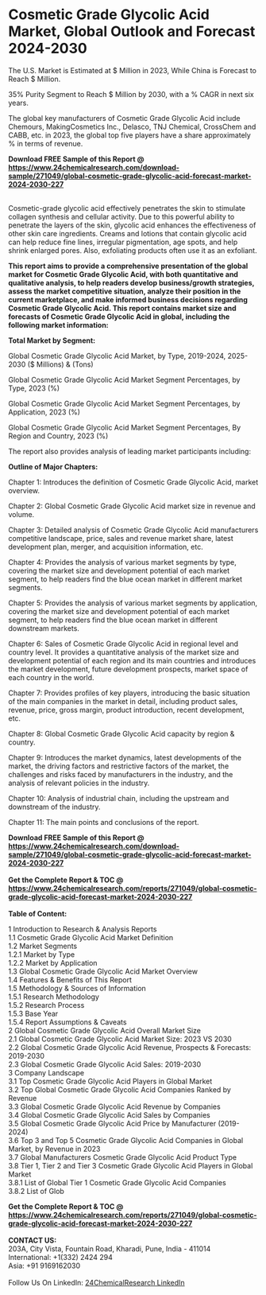 <h1>Cosmetic Grade Glycolic Acid Market, Global Outlook and Forecast 2024-2030</h1><p>
The U.S. Market is Estimated at $ Million in 2023, While China is Forecast to Reach $ Million.</p><p>
35% Purity Segment to Reach $ Million by 2030, with a % CAGR in next six years.</p><p>
The global key manufacturers of Cosmetic Grade Glycolic Acid include Chemours, MakingCosmetics Inc., Delasco, TNJ Chemical, CrossChem and CABB, etc. in 2023, the global top five players have a share approximately % in terms of revenue.</p><div><b>Download FREE Sample of this Report @ 
            <a href="https://www.24chemicalresearch.com/download-sample/271049/global-cosmetic-grade-glycolic-acid-forecast-market-2024-2030-227">
            https://www.24chemicalresearch.com/download-sample/271049/global-cosmetic-grade-glycolic-acid-forecast-market-2024-2030-227</a></b></div><br><p>
Cosmetic-grade glycolic acid effectively penetrates the skin to stimulate collagen synthesis and cellular activity. Due to this powerful ability to penetrate the layers of the skin, glycolic acid enhances the effectiveness of other skin care ingredients. Creams and lotions that contain glycolic acid can help reduce fine lines, irregular pigmentation, age spots, and help shrink enlarged pores. Also, exfoliating products often use it as an exfoliant.</p><p>
<strong>This report aims to provide a comprehensive presentation of the global market for Cosmetic Grade Glycolic Acid, with both quantitative and qualitative analysis, to help readers develop business/growth strategies, assess the market competitive situation, analyze their position in the current marketplace, and make informed business decisions regarding Cosmetic Grade Glycolic Acid. This report contains market size and forecasts of Cosmetic Grade Glycolic Acid in global, including the following market information:</strong>
</p><p>
<strong>Total Market by Segment:</strong></p><p>
Global Cosmetic Grade Glycolic Acid Market, by Type, 2019-2024, 2025-2030 ($ Millions) &amp; (Tons)</p><p>
Global Cosmetic Grade Glycolic Acid Market Segment Percentages, by Type, 2023 (%)</p><p>
</p><p>
Global Cosmetic Grade Glycolic Acid Market Segment Percentages, by Application, 2023 (%)</p><p>
</p><p>
Global Cosmetic Grade Glycolic Acid Market Segment Percentages, By Region and Country, 2023 (%)</p><p>
</p><p>
The report also provides analysis of leading market participants including:</p><p>
</p><p>
</p><p>
</p><p><strong>Outline of Major Chapters:</strong></p><p>
</p><p></p><p>
Chapter 1: Introduces the definition of Cosmetic Grade Glycolic Acid, market overview.</p><p>
Chapter 2: Global Cosmetic Grade Glycolic Acid market size in revenue and volume.</p><p>
Chapter 3: Detailed analysis of Cosmetic Grade Glycolic Acid manufacturers competitive landscape, price, sales and revenue market share, latest development plan, merger, and acquisition information, etc.</p><p>
Chapter 4: Provides the analysis of various market segments by type, covering the market size and development potential of each market segment, to help readers find the blue ocean market in different market segments.</p><p>
Chapter 5: Provides the analysis of various market segments by application, covering the market size and development potential of each market segment, to help readers find the blue ocean market in different downstream markets.</p><p>
Chapter 6: Sales of Cosmetic Grade Glycolic Acid in regional level and country level. It provides a quantitative analysis of the market size and development potential of each region and its main countries and introduces the market development, future development prospects, market space of each country in the world.</p><p>
Chapter 7: Provides profiles of key players, introducing the basic situation of the main companies in the market in detail, including product sales, revenue, price, gross margin, product introduction, recent development, etc.</p><p>
Chapter 8: Global Cosmetic Grade Glycolic Acid capacity by region &amp; country.</p><p>
Chapter 9: Introduces the market dynamics, latest developments of the market, the driving factors and restrictive factors of the market, the challenges and risks faced by manufacturers in the industry, and the analysis of relevant policies in the industry.</p><p>
Chapter 10: Analysis of industrial chain, including the upstream and downstream of the industry.</p><p>
Chapter 11: The main points and conclusions of the report.</p><div><b>Download FREE Sample of this Report @ 
            <a href="https://www.24chemicalresearch.com/download-sample/271049/global-cosmetic-grade-glycolic-acid-forecast-market-2024-2030-227">
            https://www.24chemicalresearch.com/download-sample/271049/global-cosmetic-grade-glycolic-acid-forecast-market-2024-2030-227</a></b></div><br><div><b>Get the Complete Report & TOC @ 
            <a href="https://www.24chemicalresearch.com/reports/271049/global-cosmetic-grade-glycolic-acid-forecast-market-2024-2030-227">
            https://www.24chemicalresearch.com/reports/271049/global-cosmetic-grade-glycolic-acid-forecast-market-2024-2030-227</a></b></div><br>
            <b>Table of Content:</b><p>1 Introduction to Research & Analysis Reports<br />
    1.1 Cosmetic Grade Glycolic Acid Market Definition<br />
    1.2 Market Segments<br />
        1.2.1 Market by Type<br />
        1.2.2 Market by Application<br />
    1.3 Global Cosmetic Grade Glycolic Acid Market Overview<br />
    1.4 Features & Benefits of This Report<br />
    1.5 Methodology & Sources of Information<br />
        1.5.1 Research Methodology<br />
        1.5.2 Research Process<br />
        1.5.3 Base Year<br />
        1.5.4 Report Assumptions & Caveats<br />
2 Global Cosmetic Grade Glycolic Acid Overall Market Size<br />
    2.1 Global Cosmetic Grade Glycolic Acid Market Size: 2023 VS 2030<br />
    2.2 Global Cosmetic Grade Glycolic Acid Revenue, Prospects & Forecasts: 2019-2030<br />
    2.3 Global Cosmetic Grade Glycolic Acid Sales: 2019-2030<br />
3 Company Landscape<br />
    3.1 Top Cosmetic Grade Glycolic Acid Players in Global Market<br />
    3.2 Top Global Cosmetic Grade Glycolic Acid Companies Ranked by Revenue<br />
    3.3 Global Cosmetic Grade Glycolic Acid Revenue by Companies<br />
    3.4 Global Cosmetic Grade Glycolic Acid Sales by Companies<br />
    3.5 Global Cosmetic Grade Glycolic Acid Price by Manufacturer (2019-2024)<br />
    3.6 Top 3 and Top 5 Cosmetic Grade Glycolic Acid Companies in Global Market, by Revenue in 2023<br />
    3.7 Global Manufacturers Cosmetic Grade Glycolic Acid Product Type<br />
    3.8 Tier 1, Tier 2 and Tier 3 Cosmetic Grade Glycolic Acid Players in Global Market<br />
        3.8.1 List of Global Tier 1 Cosmetic Grade Glycolic Acid Companies<br />
        3.8.2 List of Glob</p><div><b>Get the Complete Report & TOC @ 
            <a href="https://www.24chemicalresearch.com/reports/271049/global-cosmetic-grade-glycolic-acid-forecast-market-2024-2030-227">
            https://www.24chemicalresearch.com/reports/271049/global-cosmetic-grade-glycolic-acid-forecast-market-2024-2030-227</a></b></div><br><b>CONTACT US:</b><br>
            203A, City Vista, Fountain Road, Kharadi, Pune, India - 411014<br>
            International: +1(332) 2424 294<br>
            Asia: +91 9169162030 <br><br>
            Follow Us On LinkedIn: <a href="https://www.linkedin.com/company/24chemicalresearch/">24ChemicalResearch LinkedIn</a>